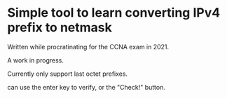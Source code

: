 # Simple tool to learn converting IPv4 prefix to netmask #

Written while procratinating for the CCNA exam in 2021.

A work in progress. 

Currently only support last octet prefixes.

can use the enter key to verify, or the "Check!" button.
